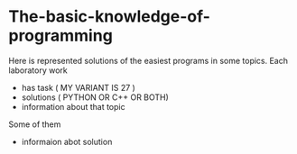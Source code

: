 # The-basic-knowledge-of-programming
Here is represented solutions of the easiest programs in some topics.
Each laboratory work
 -  has task ( MY VARIANT IS 27 )
 - solutions ( PYTHON OR C++ OR BOTH)
 - information about that topic
 
Some of them
 - informaion abot solution
